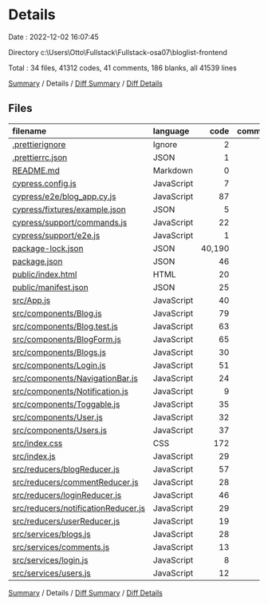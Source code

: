 # Details

Date : 2022-12-02 16:07:45

Directory c:\\Users\\Otto\\Fullstack\\Fullstack-osa07\\bloglist-frontend

Total : 34 files,  41312 codes, 41 comments, 186 blanks, all 41539 lines

[Summary](results.md) / Details / [Diff Summary](diff.md) / [Diff Details](diff-details.md)

## Files
| filename | language | code | comment | blank | total |
| :--- | :--- | ---: | ---: | ---: | ---: |
| [.prettierignore](/.prettierignore) | Ignore | 2 | 0 | 1 | 3 |
| [.prettierrc.json](/.prettierrc.json) | JSON | 1 | 0 | 1 | 2 |
| [README.md](/README.md) | Markdown | 0 | 0 | 1 | 1 |
| [cypress.config.js](/cypress.config.js) | JavaScript | 7 | 1 | 2 | 10 |
| [cypress/e2e/blog_app.cy.js](/cypress/e2e/blog_app.cy.js) | JavaScript | 87 | 0 | 11 | 98 |
| [cypress/fixtures/example.json](/cypress/fixtures/example.json) | JSON | 5 | 0 | 1 | 6 |
| [cypress/support/commands.js](/cypress/support/commands.js) | JavaScript | 22 | 0 | 3 | 25 |
| [cypress/support/e2e.js](/cypress/support/e2e.js) | JavaScript | 1 | 17 | 3 | 21 |
| [package-lock.json](/package-lock.json) | JSON | 40,190 | 0 | 1 | 40,191 |
| [package.json](/package.json) | JSON | 46 | 0 | 1 | 47 |
| [public/index.html](/public/index.html) | HTML | 20 | 23 | 1 | 44 |
| [public/manifest.json](/public/manifest.json) | JSON | 25 | 0 | 1 | 26 |
| [src/App.js](/src/App.js) | JavaScript | 40 | 0 | 6 | 46 |
| [src/components/Blog.js](/src/components/Blog.js) | JavaScript | 79 | 0 | 11 | 90 |
| [src/components/Blog.test.js](/src/components/Blog.test.js) | JavaScript | 63 | 0 | 10 | 73 |
| [src/components/BlogForm.js](/src/components/BlogForm.js) | JavaScript | 65 | 0 | 4 | 69 |
| [src/components/Blogs.js](/src/components/Blogs.js) | JavaScript | 30 | 0 | 4 | 34 |
| [src/components/Login.js](/src/components/Login.js) | JavaScript | 51 | 0 | 5 | 56 |
| [src/components/NavigationBar.js](/src/components/NavigationBar.js) | JavaScript | 24 | 0 | 5 | 29 |
| [src/components/Notification.js](/src/components/Notification.js) | JavaScript | 9 | 0 | 3 | 12 |
| [src/components/Toggable.js](/src/components/Toggable.js) | JavaScript | 35 | 0 | 9 | 44 |
| [src/components/User.js](/src/components/User.js) | JavaScript | 32 | 0 | 7 | 39 |
| [src/components/Users.js](/src/components/Users.js) | JavaScript | 37 | 0 | 7 | 44 |
| [src/index.css](/src/index.css) | CSS | 172 | 0 | 35 | 207 |
| [src/index.js](/src/index.js) | JavaScript | 29 | 0 | 3 | 32 |
| [src/reducers/blogReducer.js](/src/reducers/blogReducer.js) | JavaScript | 57 | 0 | 7 | 64 |
| [src/reducers/commentReducer.js](/src/reducers/commentReducer.js) | JavaScript | 28 | 0 | 5 | 33 |
| [src/reducers/loginReducer.js](/src/reducers/loginReducer.js) | JavaScript | 46 | 0 | 6 | 52 |
| [src/reducers/notificationReducer.js](/src/reducers/notificationReducer.js) | JavaScript | 29 | 0 | 5 | 34 |
| [src/reducers/userReducer.js](/src/reducers/userReducer.js) | JavaScript | 19 | 0 | 4 | 23 |
| [src/services/blogs.js](/src/services/blogs.js) | JavaScript | 28 | 0 | 10 | 38 |
| [src/services/comments.js](/src/services/comments.js) | JavaScript | 13 | 0 | 4 | 17 |
| [src/services/login.js](/src/services/login.js) | JavaScript | 8 | 0 | 4 | 12 |
| [src/services/users.js](/src/services/users.js) | JavaScript | 12 | 0 | 5 | 17 |

[Summary](results.md) / Details / [Diff Summary](diff.md) / [Diff Details](diff-details.md)